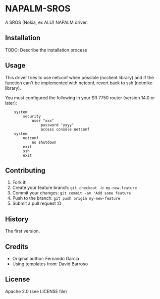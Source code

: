 # NAPALM-SROS

A SROS (Nokia, ex ALU) NAPALM driver.

## Installation

TODO: Describe the installation process

## Usage

This driver tries to use netconf when possible (ncclient library) and if the function can't be implemented with netconf, revert back to ssh (netmiko library).

You must configured the following in your SR 7750 router (version 14.0 or later):
```
    system
        security
            user "xxx"
                password "yyyy"
                access console netconf
    system
        netconf
            no shutdown
        exit
        ssh
        exit
```

## Contributing

1. Fork it!
2. Create your feature branch: `git checkout -b my-new-feature`
3. Commit your changes: `git commit -am 'Add some feature'`
4. Push to the branch: `git push origin my-new-feature`
5. Submit a pull request :D

## History

The first version.

## Credits

- Original author: Fernando Garcia
- Using templates from: David Barroso

## License

Apache 2.0 (see LICENSE file)